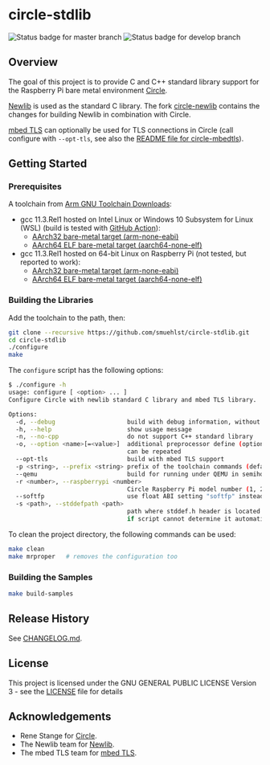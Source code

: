 # circle-stdlib

![Status badge for master branch](https://github.com/smuehlst/circle-stdlib/actions/workflows/main.yaml/badge.svg?branch=master)
![Status badge for develop branch](https://github.com/smuehlst/circle-stdlib/actions/workflows/main.yaml/badge.svg?branch=develop)

## Overview

The goal of this project is to provide C and C++ standard library support for the
Raspberry Pi bare metal environment [Circle](https://github.com/rsta2/circle).

[Newlib](https://sourceware.org/newlib/) is used as the standard C library. The fork
[circle-newlib](https://github.com/smuehlst/circle-newlib) contains the changes for
building Newlib in combination with Circle.

[mbed TLS](https://tls.mbed.org/) can optionally be used for TLS connections in
Circle (call configure with `--opt-tls`, see also the
[README file for circle-mbedtls](circle-mbedtls.md)).

## Getting Started

### Prerequisites

A toolchain from [Arm GNU Toolchain Downloads](https://developer.arm.com/downloads/-/arm-gnu-toolchain-downloads):

* gcc 11.3.Rel1 hosted on Intel Linux or Windows 10 Subsystem for Linux (WSL) (build is tested with [GitHub Action](https://github.com/smuehlst/circle-stdlib/actions)):
  * [AArch32 bare-metal target (arm-none-eabi)](https://developer.arm.com/-/media/Files/downloads/gnu/11.3.rel1/binrel/arm-gnu-toolchain-11.3.rel1-x86_64-arm-none-eabi.tar.xz)
  * [AArch64 ELF bare-metal target (aarch64-none-elf)](https://developer.arm.com/-/media/Files/downloads/gnu/11.3.rel1/binrel/arm-gnu-toolchain-11.3.rel1-x86_64-aarch64-none-elf.tar.xz)
* gcc 11.3.Rel1 hosted on 64-bit Linux on Raspberry Pi (not tested, but reported to work):
  * [AArch32 bare-metal target (arm-none-eabi)](https://developer.arm.com/-/media/Files/downloads/gnu/11.3.rel1/binrel/arm-gnu-toolchain-11.3.rel1-aarch64-arm-none-eabi.tar.xz)
  * [AArch64 ELF bare-metal target (aarch64-none-elf)](https://developer.arm.com/-/media/Files/downloads/gnu/11.3.rel1/binrel/arm-gnu-toolchain-11.3.rel1-aarch64-aarch64-none-elf.tar.xz)

### Building the Libraries

Add the toolchain to the path, then:

```bash
git clone --recursive https://github.com/smuehlst/circle-stdlib.git
cd circle-stdlib
./configure
make
```

The `configure` script has the following options:

```bash
$ ./configure -h
usage: configure [ <option> ... ]
Configure Circle with newlib standard C library and mbed TLS library.

Options:
  -d, --debug                    build with debug information, without optimizer
  -h, --help                     show usage message
  -n, --no-cpp                   do not support C++ standard library
  -o, --option <name>[=<value>]  additional preprocessor define (optionally with value)
                                 can be repeated
  --opt-tls                      build with mbed TLS support
  -p <string>, --prefix <string> prefix of the toolchain commands (default: arm-none-eabi-)
  --qemu                         build for running under QEMU in semihosting mode
  -r <number>, --raspberrypi <number>
                                 Circle Raspberry Pi model number (1, 2, 3, 4, default: 1)
  --softfp                       use float ABI setting "softfp" instead of "hard"
  -s <path>, --stddefpath <path>
                                 path where stddef.h header is located (only necessary
                                 if script cannot determine it automatically)
```

To clean the project directory, the following commands can be used:

```bash
make clean
make mrproper   # removes the configuration too
```

### Building the Samples

```bash
make build-samples
```

## Release History

See [CHANGELOG.md](CHANGELOG.md).

## License

This project is licensed under the GNU GENERAL PUBLIC LICENSE
Version 3 - see the [LICENSE](LICENSE) file for details

## Acknowledgements

* Rene Stange for [Circle](https://github.com/rsta2/circle).
* The Newlib team for [Newlib](https://sourceware.org/newlib/).
* The mbed TLS team for [mbed TLS](https://tls.mbed.org/).
